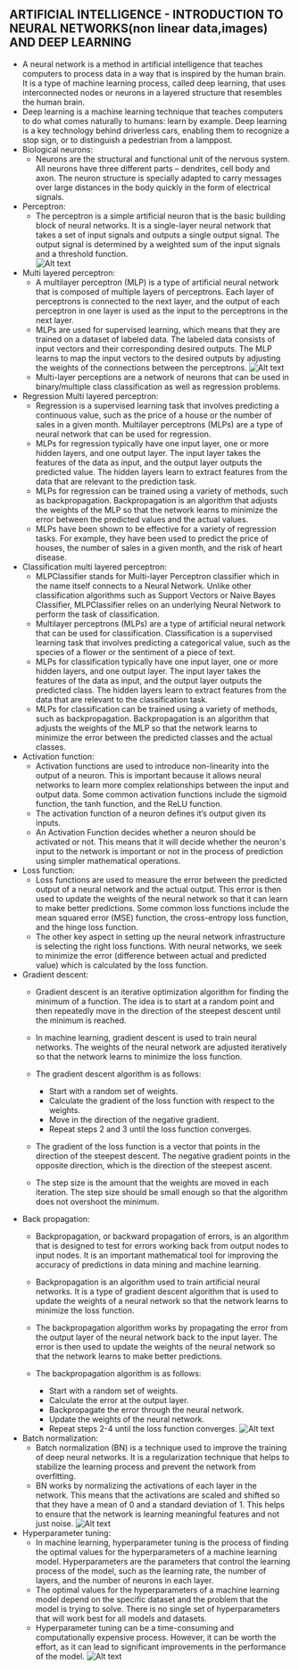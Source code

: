 ## ARTIFICIAL INTELLIGENCE - INTRODUCTION TO NEURAL NETWORKS(non linear data,images) AND DEEP LEARNING
- A neural network is a method in artificial intelligence that teaches computers to process data in a way that is inspired by the human brain. It is a type of machine learning process, called deep learning, that uses interconnected nodes or neurons in a layered structure that resembles the human brain.
- Deep learning is a machine learning technique that teaches computers to do what comes naturally to humans: learn by example. Deep learning is a key technology behind driverless cars, enabling them to recognize a stop sign, or to distinguish a pedestrian from a lamppost.
- Biological neurons:
    - Neurons are the structural and functional unit of the nervous system. All neurons have three different parts – dendrites, cell body and axon. The neuron structure is specially adapted to carry messages over large distances in the body quickly in the form of electrical signals.
- Perceptron:
    - The perceptron is a simple artificial neuron that is the basic building block of neural networks. It is a single-layer neural network that takes a set of input signals and outputs a single output signal. The output signal is determined by a weighted sum of the input signals and a threshold function.  
    ![Alt text](image-15.png)
- Multi layered perceptron:
    - A multilayer perceptron (MLP) is a type of artificial neural network that is composed of multiple layers of perceptrons. Each layer of perceptrons is connected to the next layer, and the output of each perceptron in one layer is used as the input to the perceptrons in the next layer.
    - MLPs are used for supervised learning, which means that they are trained on a dataset of labeled data. The labeled data consists of input vectors and their corresponding desired outputs. The MLP learns to map the input vectors to the desired outputs by adjusting the weights of the connections between the perceptrons.
    ![Alt text](image-16.png)
    - Multi-layer perceptions are a network of neurons that can be used in binary/multiple class classification as well as regression problems.
- Regression Multi layered perceptron:
    - Regression is a supervised learning task that involves predicting a continuous value, such as the price of a house or the number of sales in a given month. Multilayer perceptrons (MLPs) are a type of neural network that can be used for regression.
    - MLPs for regression typically have one input layer, one or more hidden layers, and one output layer. The input layer takes the features of the data as input, and the output layer outputs the predicted value. The hidden layers learn to extract features from the data that are relevant to the prediction task.
    - MLPs for regression can be trained using a variety of methods, such as backpropagation. Backpropagation is an algorithm that adjusts the weights of the MLP so that the network learns to minimize the error between the predicted values and the actual values.
    - MLPs have been shown to be effective for a variety of regression tasks. For example, they have been used to predict the price of houses, the number of sales in a given month, and the risk of heart disease.
- Classification multi layered perceptron:
    - MLPClassifier stands for Multi-layer Perceptron classifier which in the name itself connects to a Neural Network. Unlike other classification algorithms such as Support Vectors or Naive Bayes Classifier, MLPClassifier relies on an underlying Neural Network to perform the task of classification.
    - Multilayer perceptrons (MLPs) are a type of artificial neural network that can be used for classification. Classification is a supervised learning task that involves predicting a categorical value, such as the species of a flower or the sentiment of a piece of text.
    - MLPs for classification typically have one input layer, one or more hidden layers, and one output layer. The input layer takes the features of the data as input, and the output layer outputs the predicted class. The hidden layers learn to extract features from the data that are relevant to the classification task.
    - MLPs for classification can be trained using a variety of methods, such as backpropagation. Backpropagation is an algorithm that adjusts the weights of the MLP so that the network learns to minimize the error between the predicted classes and the actual classes.
- Activation function:
    - Activation functions are used to introduce non-linearity into the output of a neuron. This is important because it allows neural networks to learn more complex relationships between the input and output data. Some common activation functions include the sigmoid function, the tanh function, and the ReLU function.
    - The activation function of a neuron defines it’s output given its inputs.
    - An Activation Function decides whether a neuron should be activated or not. This means that it will decide whether the neuron's input to the network is important or not in the process of prediction using simpler mathematical operations.
- Loss function:
    - Loss functions are used to measure the error between the predicted output of a neural network and the actual output. This error is then used to update the weights of the neural network so that it can learn to make better predictions. Some common loss functions include the mean squared error (MSE) function, the cross-entropy loss function, and the hinge loss function.
    - The other key aspect in setting up the neural network infrastructure is selecting the right loss functions. With neural networks, we seek to minimize the error (difference between actual and predicted value) which is calculated by the loss function.
- Gradient descent:
    - Gradient descent is an iterative optimization algorithm for finding the minimum of a function. The idea is to start at a random point and then repeatedly move in the direction of the steepest descent until the minimum is reached.
    - In machine learning, gradient descent is used to train neural networks. The weights of the neural network are adjusted iteratively so that the network learns to minimize the loss function.

    - The gradient descent algorithm is as follows:

        - Start with a random set of weights.
        - Calculate the gradient of the loss function with respect to the weights.
        - Move in the direction of the negative gradient.
        - Repeat steps 2 and 3 until the loss function converges.
    - The gradient of the loss function is a vector that points in the direction of the steepest descent. The negative gradient points in the opposite direction, which is the direction of the steepest ascent.
    - The step size is the amount that the weights are moved in each iteration. The step size should be small enough so that the algorithm does not overshoot the minimum.
- Back propagation:
    - Backpropagation, or backward propagation of errors, is an algorithm that is designed to test for errors working back from output nodes to input nodes. It is an important mathematical tool for improving the accuracy of predictions in data mining and machine learning.
    - Backpropagation is an algorithm used to train artificial neural networks. It is a type of gradient descent algorithm that is used to update the weights of a neural network so that the network learns to minimize the loss function.
    - The backpropagation algorithm works by propagating the error from the output layer of the neural network back to the input layer. The error is then used to update the weights of the neural network so that the network learns to make better predictions.

    - The backpropagation algorithm is as follows:

        - Start with a random set of weights.
        - Calculate the error at the output layer.
        - Backpropagate the error through the neural network.
        - Update the weights of the neural network.
        - Repeat steps 2-4 until the loss function converges.
    ![Alt text](image-17.png)
- Batch normalization:
    - Batch normalization (BN) is a technique used to improve the training of deep neural networks. It is a regularization technique that helps to stabilize the learning process and prevent the network from overfitting.
    - BN works by normalizing the activations of each layer in the network. This means that the activations are scaled and shifted so that they have a mean of 0 and a standard deviation of 1. This helps to ensure that the network is learning meaningful features and not just noise.
    ![Alt text](image-18.png)
- Hyperparameter tuning:
    - In machine learning, hyperparameter tuning is the process of finding the optimal values for the hyperparameters of a machine learning model. Hyperparameters are the parameters that control the learning process of the model, such as the learning rate, the number of layers, and the number of neurons in each layer.
    - The optimal values for the hyperparameters of a machine learning model depend on the specific dataset and the problem that the model is trying to solve. There is no single set of hyperparameters that will work best for all models and datasets.
    - Hyperparameter tuning can be a time-consuming and computationally expensive process. However, it can be worth the effort, as it can lead to significant improvements in the performance of the model.
    ![Alt text](image-19.png)
